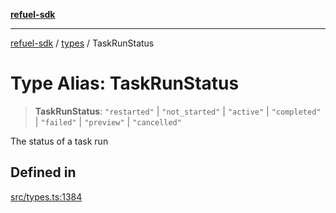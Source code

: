 [**refuel-sdk**](../../README.md)

***

[refuel-sdk](../../modules.md) / [types](../README.md) / TaskRunStatus

# Type Alias: TaskRunStatus

> **TaskRunStatus**: `"restarted"` \| `"not_started"` \| `"active"` \| `"completed"` \| `"failed"` \| `"preview"` \| `"cancelled"`

The status of a task run

## Defined in

[src/types.ts:1384](https://github.com/refuel-ai/refuel-sdk/blob/ce96b857bf5c9f1c73e98ea4629535109c473935/src/types.ts#L1384)

